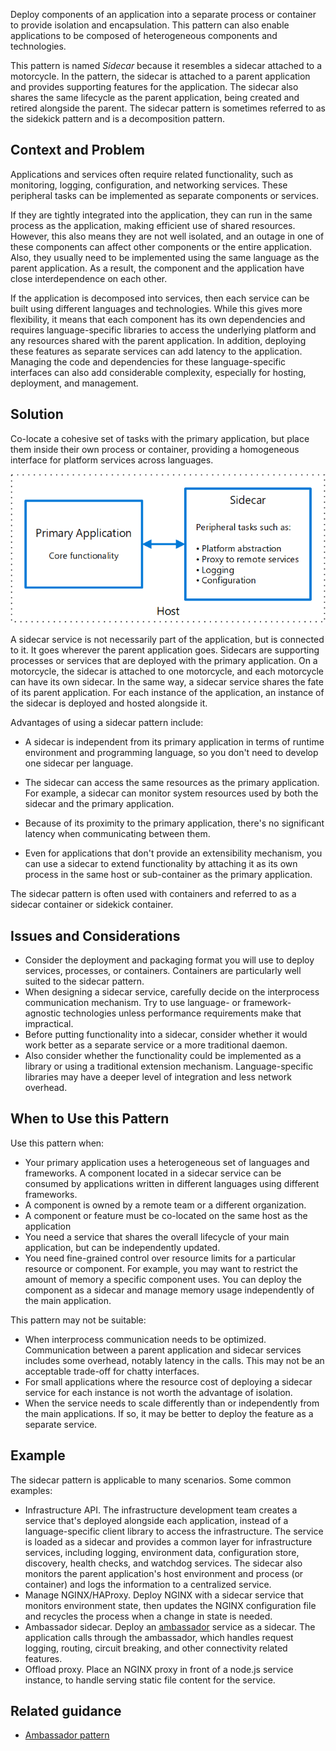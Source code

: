 Deploy components of an application into a separate process or container to provide isolation and encapsulation. This pattern can also enable applications to be composed of heterogeneous components and technologies.

This pattern is named *Sidecar* because it resembles a sidecar attached to a motorcycle. In the pattern, the sidecar is attached to a parent application and provides supporting features for the application. The sidecar also shares the same lifecycle as the parent application, being created and retired alongside the parent. The sidecar pattern is sometimes referred to as the sidekick pattern and is a decomposition pattern.

## Context and Problem

Applications and services often require related functionality, such as monitoring, logging, configuration, and networking services. These peripheral tasks can be implemented as separate components or services.

If they are tightly integrated into the application, they can run in the same process as the application, making efficient use of shared resources. However, this also means they are not well isolated, and an outage in one of these components can affect other components or the entire application. Also, they usually need to be implemented using the same language as the parent application. As a result, the component and the application have close interdependence on each other.

If the application is decomposed into services, then each service can be built using different languages and technologies. While this gives more flexibility, it means that each component has its own dependencies and requires language-specific libraries to access the underlying platform and any resources shared with the parent application. In addition, deploying these features as separate services can add latency to the application. Managing the code and dependencies for these language-specific interfaces can also add considerable complexity, especially for hosting, deployment, and management.

## Solution

Co-locate a cohesive set of tasks with the primary application, but place them inside their own process or container, providing a homogeneous interface for platform services across languages.

![Diagram of the Sidecar pattern](./_images/sidecar.png)

A sidecar service is not necessarily part of the application, but is connected to it. It goes wherever the parent application goes. Sidecars are supporting processes or services that are deployed with the primary application. On a motorcycle, the sidecar is attached to one motorcycle, and each motorcycle can have its own sidecar. In the same way, a sidecar service shares the fate of its parent application. For each instance of the application, an instance of the sidecar is deployed and hosted alongside it.

Advantages of using a sidecar pattern include:

- A sidecar is independent from its primary application in terms of runtime environment and programming language, so you don't need to develop one sidecar per language.

- The sidecar can access the same resources as the primary application. For example, a sidecar can monitor system resources used by both the sidecar and the primary application.

- Because of its proximity to the primary application, there's no significant latency when communicating between them.

- Even for applications that don't provide an extensibility mechanism, you can use a sidecar to extend functionality by attaching it as its own process in the same host or sub-container as the primary application.

The sidecar pattern is often used with containers and referred to as a sidecar container or sidekick container.

## Issues and Considerations

- Consider the deployment and packaging format you will use to deploy services, processes, or containers. Containers are particularly well suited to the sidecar pattern.
- When designing a sidecar service, carefully decide on the interprocess communication mechanism. Try to use language- or framework-agnostic technologies unless performance requirements make that impractical.
- Before putting functionality into a sidecar, consider whether it would work better as a separate service or a more traditional daemon.
- Also consider whether the functionality could be implemented as a library or using a traditional extension mechanism. Language-specific libraries may have a deeper level of integration and less network overhead.

## When to Use this Pattern

Use this pattern when:

- Your primary application uses a heterogeneous set of languages and frameworks. A component located in a sidecar service can be consumed by applications written in different languages using different frameworks.
- A component is owned by a remote team or a different organization.
- A component or feature must be co-located on the same host as the application
- You need a service that shares the overall lifecycle of your main application, but can be independently updated.
- You need fine-grained control over resource limits for a particular resource or component. For example, you may want to restrict the amount of memory a specific component uses. You can deploy the component as a sidecar and manage memory usage independently of the main application.

This pattern may not be suitable:

- When interprocess communication needs to be optimized. Communication between a parent application and sidecar services includes some overhead, notably latency in the calls. This may not be an acceptable trade-off for chatty interfaces.
- For small applications where the resource cost of deploying a sidecar service for each instance is not worth the advantage of isolation.
- When the service needs to scale differently than or independently from the main applications. If so, it may be better to deploy the feature as a separate service.

## Example

The sidecar pattern is applicable to many scenarios. Some common examples:

- Infrastructure API. The infrastructure development team creates a service that's deployed alongside each application, instead of a language-specific client library to access the infrastructure. The service is loaded as a sidecar and provides a common layer for infrastructure services, including logging, environment data, configuration store, discovery, health checks, and watchdog services. The sidecar also monitors the parent application's host environment and process (or container) and logs the information to a centralized service.
- Manage NGINX/HAProxy. Deploy NGINX with a sidecar service that monitors environment state, then updates the NGINX configuration file and recycles the process when a change in state is needed.
- Ambassador sidecar. Deploy an [ambassador](./ambassador.yml) service as a sidecar. The application calls through the ambassador, which handles request logging, routing, circuit breaking, and other connectivity related features.
- Offload proxy. Place an NGINX proxy in front of a node.js service instance, to handle serving static file content for the service.

## Related guidance

- [Ambassador pattern](./ambassador.yml)
